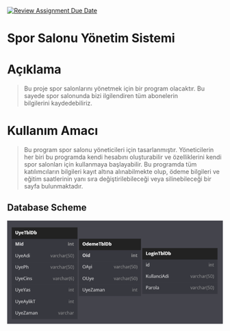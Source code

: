 [![Review Assignment Due Date](https://classroom.github.com/assets/deadline-readme-button-8d59dc4de5201274e310e4c54b9627a8934c3b88527886e3b421487c677d23eb.svg)](https://classroom.github.com/a/uelKf0-p)
# Spor Salonu Yönetim Sistemi
# Açıklama 
>Bu proje spor salonlarını yönetmek için bir program olacaktır.  Bu sayede spor salonunda bizi ilgilendiren tüm abonelerin bilgilerini kaydedebiliriz.
# Kullanım Amacı
>Bu program spor salonu yöneticileri için tasarlanmıştır.  Yöneticilerin her biri bu programda kendi hesabını oluşturabilir ve özelliklerini kendi spor salonları için kullanmaya başlayabilir.
>Bu programda tüm katılımcıların bilgileri kayıt altına alınabilmekte olup, ödeme bilgileri ve eğitim saatlerinin yanı sıra değiştirilebileceği veya silinebileceği bir sayfa bulunmaktadır.
## Database Scheme
![use-case-diagram](./Database.png)
